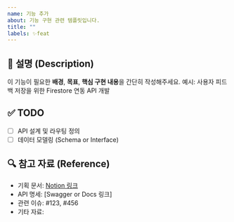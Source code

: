 ```yaml
---
name: 기능 추가
about: 기능 구현 관련 템플릿입니다.
title: ""
labels: ✨feat
---
```


## 📄 설명 (Description)

이 기능이 필요한 **배경**, **목표**, **핵심 구현 내용**을 간단히 작성해주세요.
예시: 사용자 피드백 저장을 위한 Firestore 연동 API 개발

## ✅ TODO

- [ ] API 설계 및 라우팅 정의
- [ ] 데이터 모델링 (Schema or Interface)

## 🔍 참고 자료 (Reference)

- 기획 문서: [Notion 링크](https://www.notion.so)
- API 명세: [Swagger or Docs 링크]
- 관련 이슈: #123, #456
- 기타 자료:
